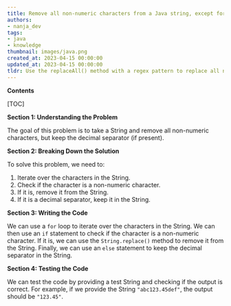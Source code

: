 ```yaml
---
title: Remove all non-numeric characters from a Java string, except for the decimal point
authors:
- nanja_dev
tags:
- java
- knowledge
thumbnail: images/java.png
created_at: 2023-04-15 00:00:00
updated_at: 2023-04-15 00:00:00
tldr: Use the replaceAll() method with a regex pattern to replace all non-numeric characters with an empty string, but keep the decimal separator.
---
```


**Contents**

[TOC]

**Section 1: Understanding the Problem**

The goal of this problem is to take a String and remove all non-numeric characters, but keep the decimal separator (if present). 

**Section 2: Breaking Down the Solution**

To solve this problem, we need to: 
1. Iterate over the characters in the String. 
2. Check if the character is a non-numeric character. 
3. If it is, remove it from the String. 
4. If it is a decimal separator, keep it in the String. 

**Section 3: Writing the Code**

We can use a `for` loop to iterate over the characters in the String. We can then use an `if` statement to check if the character is a non-numeric character. If it is, we can use the `String.replace()` method to remove it from the String. Finally, we can use an `else` statement to keep the decimal separator in the String. 

**Section 4: Testing the Code**

We can test the code by providing a test String and checking if the output is correct. For example, if we provide the String `"abc123.45def"`, the output should be `"123.45"`.
